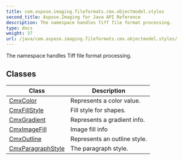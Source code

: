 ```yaml
---
title: com.aspose.imaging.fileformats.cmx.objectmodel.styles
second_title: Aspose.Imaging for Java API Reference
description: The namespace handles Tiff file format processing.
type: docs
weight: 37
url: /java/com.aspose.imaging.fileformats.cmx.objectmodel.styles/
---
```


The namespace handles Tiff file format processing.


## Classes

| Class | Description |
| --- | --- |
| [CmxColor](../com.aspose.imaging.fileformats.cmx.objectmodel.styles/cmxcolor) | Represents a color value. |
| [CmxFillStyle](../com.aspose.imaging.fileformats.cmx.objectmodel.styles/cmxfillstyle) | Fill style for shapes. |
| [CmxGradient](../com.aspose.imaging.fileformats.cmx.objectmodel.styles/cmxgradient) | Represents a gradient info. |
| [CmxImageFill](../com.aspose.imaging.fileformats.cmx.objectmodel.styles/cmximagefill) | Image fill info |
| [CmxOutline](../com.aspose.imaging.fileformats.cmx.objectmodel.styles/cmxoutline) | Represents an outline style. |
| [CmxParagraphStyle](../com.aspose.imaging.fileformats.cmx.objectmodel.styles/cmxparagraphstyle) | The paragraph style. |
